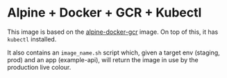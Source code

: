 # Alpine + Docker + GCR + Kubectl

This image is based on the [alpine-docker-gcr](https://hub.docker.com/r/hutchisont/alpine-docker-gcr/) image. On top of this, it has `kubectl` installed.

It also contains an `image_name.sh` script which, given a target env (staging, prod) and an app (example-api), will return the image in use by the production live colour.
